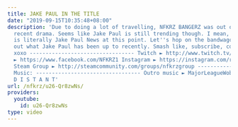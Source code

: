 ```yaml
---
title: JAKE PAUL IN THE TITLE
date: "2019-09-15T10:35:48+08:00"
description: 'Due to doing a lot of travelling, NFKRZ BANGERZ was out of touch with
  recent drama. Seems like Jake Paul is still trending though. I mean, DramaAlert
  is literally Jake Paul News at this point. Let''s hop on the bandwagon and check
  out what Jake Paul has been up to recently. Smash like, subscribe, comment, thx
  xoxo --------------------------------- Twitch ► http://www.twitch.tv/nfkrz Facebook
  ► https://www.facebook.com/NFKRZ1 Instagram ► https://instagram.com/roman_nfkrz/
  Steam Group ► http://steamcommunity.com/groups/nfkrzgroup ---------------------------------
  Music: --------------------------------- Outro music ► MajorLeagueWobs/Holder -
  D I S T A N T'
url: /nfkrz/u26-Qr8zwNs/
providers:
  youtube:
    id: u26-Qr8zwNs
type: video
---
```

